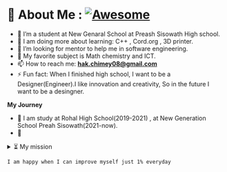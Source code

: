 # 💫 About Me : [![Awesome](https://cdn.rawgit.com/sindresorhus/awesome/d7305f38d29fed78fa85652e3a63e154dd8e8829/media/badge.svg)](https://github.com/hakchimey/hakchimey)
- 🏫 I’m a student at New Genaral School at Preash Sisowath High school.
- 📒 I am doing more about learning: C++ , Cord.org , 3D printer.
- 🔎 I’m looking for mentor to help me in software engineering.
- 💬 My favorite subject is Math chemistry and ICT.
- 📫 How to reach me: **hak.chimey08@gmail.com**
- ⚡ Fun fact: When I finished high school, I want to be a Designer(Engineer).I like innovation and creativity, So in the future I want to be a desingner.

**My Journey**
- 🏫 I am study at Rohal High School(2019-2021) , at New Generation School Preah Sisowath(2021-now).
- 🔭 

<details>
  <summary>⏳ My mission</summary>
  <br/>

<!--START_SECTION:activity-->
	💪 It should be one of our mission to improve everyday for the better
<!--END_SECTION:activity-->
</details>

	I am happy when I can improve myself just 1% everyday

<!---
hakchimey/hakchimey is a ✨ special ✨ repository because its `README.md` (this file) appears on your GitHub profile.
You can click the Preview link to take a look at your changes.
--->
